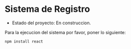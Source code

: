 <h1> Sistema de Registro</h1>

- Estado del proyecto: En construccion.

Para la ejecucion del sistema por favor, poner lo siguiente:

```npm install react```

